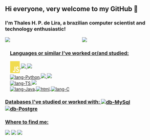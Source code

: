 
## Hi everyone, very welcome to my GitHub 👋

### I'm Thales H. P. de Lira, a brazilian computer scientist and technology enthusiastic!

<div align="center">
  <a href="https://github.com/thplira">
 <img height="170em" src="https://github-readme-stats.vercel.app/api?username=thplira&show_icons=true&theme=dracula&include_all_commits=true&count_private=true"/>
  <img align="left" height="170em" src="https://github-readme-stats.vercel.app/api/top-langs/?username=thplira&layout=compact&langs_count=7&theme=dracula"/>
</div>

### Languages or similar I've worked or/and studied:
  <div>
	  <div>
	      <img align="center" alt="lang-JS" height="40" width=32 src="https://raw.githubusercontent.com/devicons/devicon/master/icons/javascript/javascript-plain.svg">
	      <img src="https://img.icons8.com/stickers/100/null/christmas-star.png" height=25> 
		  <img src="https://img.icons8.com/stickers/100/null/christmas-star.png" height=25>
	  </div>
	<div>
	      <img align="center" alt="lang-Python" height="40" width="32" src="https://cdn.jsdelivr.net/gh/devicons/devicon/icons/python/python-original.svg">
	      <img src="https://img.icons8.com/stickers/100/null/christmas-star.png" height=25> 
	      <img src="https://img.icons8.com/stickers/100/null/christmas-star.png" height=25>
    </div>
	<img align="center" alt="lang-TS" height="40" width="32" src="https://cdn.jsdelivr.net/gh/devicons/devicon/icons/typescript/typescript-plain.svg">
	      <img src="https://img.icons8.com/stickers/100/null/christmas-star.png" height=25> 
    </div>
    <img align="center" alt="lang-Java" height="40" width="32" src="https://cdn.jsdelivr.net/gh/devicons/devicon/icons/html5/html5-original.svg">
    <img align="center" alt="html" height="30" width="40" src="https://cdn.jsdelivr.net/gh/devicons/devicon/icons/java/java-original.svg">
    <img align="center" alt="lang-C" height="30" width="40" src="https://cdn.jsdelivr.net/gh/devicons/devicon/icons/c/c-original.svg">
 
    
### Databases I've studied or worked with: <img align="center" alt="db-MySql" height="30" width="40" src="https://cdn.jsdelivr.net/gh/devicons/devicon/icons/mysql/mysql-original.svg"> <img align="center" alt="db-Postgre" height="30" width="40" src="https://cdn.jsdelivr.net/gh/devicons/devicon/icons/postgresql/postgresql-plain.svg">
    
### Where to find me:  
<div>
  <a href="https://www.instagram.com/thaleslira/" target="_blank"><img src="https://img.shields.io/badge/-Instagram-%23E4405F?style=for-the-badge&logo=instagram&logoColor=white" target="_blank"></a>
  <a href = "mailto:thplira@gmail.com"><img src="https://img.shields.io/badge/Gmail-D14836?style=for-the-badge&logo=gmail&logoColor=white" target="_blank"></a>
  <a href="https://www.linkedin.com/in/thaleshplira/" target="_blank"><img src="https://img.shields.io/badge/-LinkedIn-%230077B5?style=for-the-badge&logo=linkedin&logoColor=white" target="_blank"></a> 
</div>
